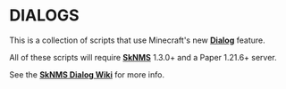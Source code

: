 # DIALOGS
This is a collection of scripts that use Minecraft's new [**Dialog**](https://minecraft.wiki/w/Dialog) feature.

All of these scripts will require [**SkNMS**](https://github.com/ShaneBeee/SkNMS) 1.3.0+ and a Paper 1.21.6+ server.

See the [**SkNMS Dialog Wiki**](https://github.com/ShaneBeee/SkNMS/wiki/Dialog-Registration) for more info.
